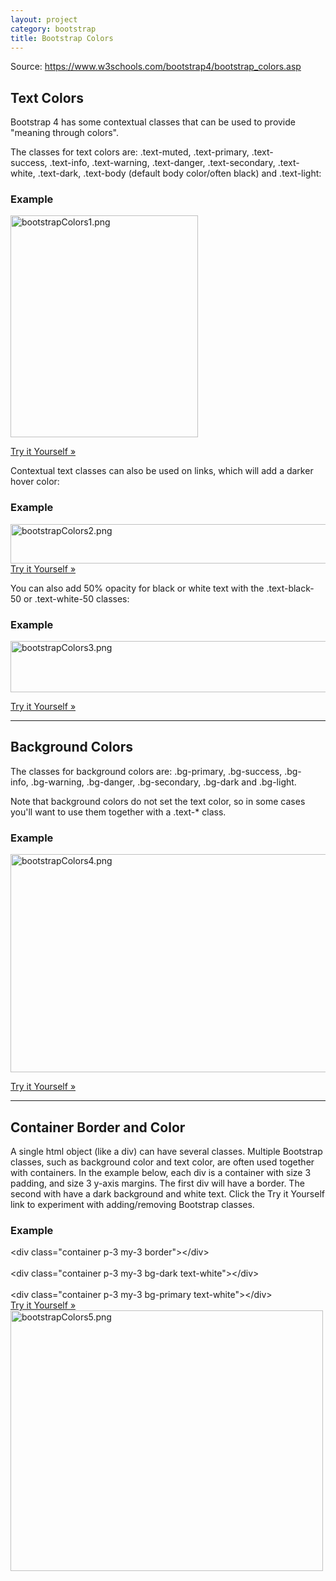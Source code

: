 ```yaml
---
layout: project
category: bootstrap
title: Bootstrap Colors
---
```

<p>Source: <a href="https://www.w3schools.com/bootstrap4/bootstrap_colors.asp">https://www.w3schools.com/bootstrap4/bootstrap_colors.asp</a></p>
<div id="main" class="w3-col l10 m12">
<h2>Text Colors</h2>
<p>Bootstrap 4 has some contextual classes that can be used to provide "meaning through colors".</p>
<p><span >The classes for text colors are: .text-muted, .text-primary, .text-success, .text-info, .text-warning, .text-danger, .text-secondary, .text-white, .text-dark, .text-body (default body color/often black) and .text-light</span>:</p>
<div class="w3-example">
<h3>Example</h3>
<div class="w3-white w3-padding notranslate fix">
<p class="text-warning"><img src="/wd/bootstrap/images/bootstrapColors1.png" alt="bootstrapColors1.png" width="300" height="355" data-api-endpoint="https://hilliard.instructure.com/api/v1/courses/31582/files/10552807" data-api-returntype="File"></p>
</div>
<a class="w3-btn w3-margin-bottom w3-margin-top" href="https://www.w3schools.com/bootstrap4/tryit.asp?filename=trybs_txt_colors&amp;stacked=h" >Try it Yourself »</a>
</div>
<p>Contextual text classes can also be used on links, which will add a darker hover color:</p>
<div class="w3-example">
<h3>Example</h3>
<div class="w3-white w3-padding notranslate fix"><img src="/wd/bootstrap/images/bootstrapColors2.png" alt="bootstrapColors2.png" width="511" height="63" data-api-endpoint="https://hilliard.instructure.com/api/v1/courses/31582/files/10552818" data-api-returntype="File"></div>
<a class="w3-btn w3-margin-bottom w3-margin-top" href="https://www.w3schools.com/bootstrap4/tryit.asp?filename=trybs_txt_colors_links&amp;stacked=h" >Try it Yourself »</a>
</div>
<p>You can also add 50% opacity for black or white text with the<span> </span>.text-black-50<span> </span>or<span> </span>.text-white-50<span> </span>classes:</p>
<div class="w3-example">
<h3>Example</h3>
<p><img src="/wd/bootstrap/images/bootstrapColors3.png" alt="bootstrapColors3.png" width="535" height="82" data-api-endpoint="https://hilliard.instructure.com/api/v1/courses/31582/files/10552821" data-api-returntype="File"></p>
<a class="w3-btn w3-margin-bottom w3-margin-top" href="https://www.w3schools.com/bootstrap4/tryit.asp?filename=trybs_txt_colors_opacity&amp;stacked=h" >Try it Yourself »</a>
</div>
<hr>
<h2>Background Colors</h2>
<p><span >The classes for background colors are: .bg-primary, .bg-success, .bg-info, .bg-warning, .bg-danger, .bg-secondary, .bg-dark and .bg-light</span>.</p>
<p>Note that background colors do not set the text color, so in some cases you'll want to use them together with a<span> </span>.text-*<span> </span>class.</p>
<div class="w3-example">
<h3>Example</h3>
<p><img src="/wd/bootstrap/images/bootstrapColors4.png" alt="bootstrapColors4.png" width="551" height="349" data-api-endpoint="https://hilliard.instructure.com/api/v1/courses/31582/files/10552824" data-api-returntype="File"></p>
<a class="w3-btn w3-margin-bottom w3-margin-top" href="https://www.w3schools.com/bootstrap4/tryit.asp?filename=trybs_txt_bgcolors&amp;stacked=h" >Try it Yourself »</a>
</div>
<hr>
<h2>Container Border and Color</h2>
<p><span >A single html object (like a div) can have several classes. Multiple Bootstrap classes, such as background color and text color, are often used together with containers</span>. In the example below, each div is a container with size 3 padding, and size 3 y-axis margins. The first div will have a border. The second with have a dark background and white text. Click the Try it Yourself link to experiment with adding/removing Bootstrap classes.</p>
<div class="w3-example">
<h3>Example</h3>
<div class="w3-code notranslate htmlHigh">
<span class="tagnamecolor"><span class="tagcolor">&lt;</span>div<span class="attributecolor"><span> </span>class<span class="attributevaluecolor">="container p-3 my-3 border"</span></span><span class="tagcolor">&gt;</span></span><span class="tagnamecolor"><span class="tagcolor">&lt;</span>/div<span class="tagcolor">&gt;</span></span><br><br><span class="tagnamecolor"><span class="tagcolor">&lt;</span>div<span class="attributecolor"><span> </span>class<span class="attributevaluecolor">="container p-3 my-3 bg-dark text-white"</span></span><span class="tagcolor">&gt;</span></span><span class="tagnamecolor"><span class="tagcolor">&lt;</span>/div<span class="tagcolor">&gt;</span></span><br><br><span class="tagnamecolor"><span class="tagcolor">&lt;</span>div<span class="attributecolor"><span> </span>class<span class="attributevaluecolor">="container p-3 my-3 bg-primary text-white"</span></span><span class="tagcolor">&gt;</span></span><span class="tagnamecolor"><span class="tagcolor">&lt;</span>/div<span class="tagcolor">&gt;</span></span>
</div>
<a class="w3-btn w3-margin-bottom" href="https://www.w3schools.com/bootstrap4/tryit.asp?filename=trybs_container_color&amp;stacked=h" >Try it Yourself »</a>
</div>
<div class="w3-example"><img src="/wd/bootstrap/images/bootstrapColors5.png" alt="bootstrapColors5.png" width="500" height="417" data-api-endpoint="https://hilliard.instructure.com/api/v1/courses/31582/files/10553073" data-api-returntype="File"></div>
</div>
